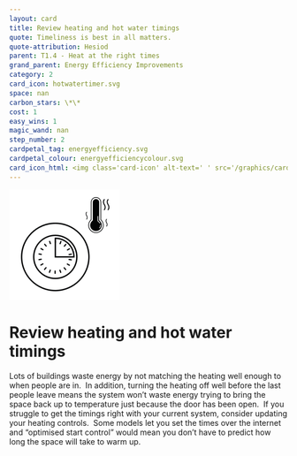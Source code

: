 ```yaml
---
layout: card
title: Review heating and hot water timings
quote: Timeliness is best in all matters.
quote-attribution: Hesiod
parent: T1.4 - Heat at the right times
grand_parent: Energy Efficiency Improvements 
category: 2
card_icon: hotwatertimer.svg
space: nan
carbon_stars: \*\*
cost: 1
easy_wins: 1
magic_wand: nan
step_number: 2
cardpetal_tag: energyefficiency.svg
cardpetal_colour: energyefficiencycolour.svg
card_icon_html: <img class='card-icon' alt-text=' ' src='/graphics/card_icons/hotwatertimer.svg'>
---
```


<img class='card-icon' alt-text=' ' src='/graphics/card_icons/hotwatertimer.svg'>
<h1>Review heating and hot water timings</h1>

<p>Lots of buildings waste energy by not matching the heating well enough to when people are in.  In addition, turning the heating off well before the last people leave means the system won’t waste energy trying to bring the space back up to temperature just because the door has been open.  If you struggle to get the timings right with your current system, consider updating your heating controls.  Some models let you set the times over the internet and “optimised start control” would mean you don’t have to predict how long the space will take to warm up.</p> 

